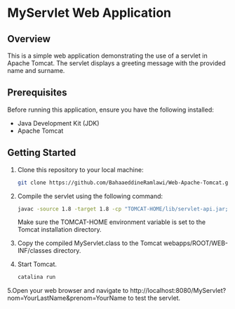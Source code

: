 # MyServlet Web Application

## Overview

This is a simple web application demonstrating the use of a servlet in Apache Tomcat. The servlet displays a greeting message with the provided name and surname.

## Prerequisites

Before running this application, ensure you have the following installed:

- Java Development Kit (JDK)
- Apache Tomcat

## Getting Started

1. Clone this repository to your local machine:

   ```bash
   git clone https://github.com/BahaaeddineRamlawi/Web-Apache-Tomcat.git
   ```

2. Compile the servlet using the following command:
    ```bash
   javac -source 1.8 -target 1.8 -cp "TOMCAT-HOME/lib/servlet-api.jar;lib/javax.servlet-api-3.1.0.jar" MyServlet.java
    ```
    Make sure the TOMCAT-HOME environment variable is set to the Tomcat installation directory.
   
3. Copy the compiled MyServlet.class to the Tomcat webapps/ROOT/WEB-INF/classes directory.

4. Start Tomcat.
   ```bash
   catalina run
   ```

5.Open your web browser and navigate to http://localhost:8080/MyServlet?nom=YourLastName&prenom=YourName to test the servlet.

    
